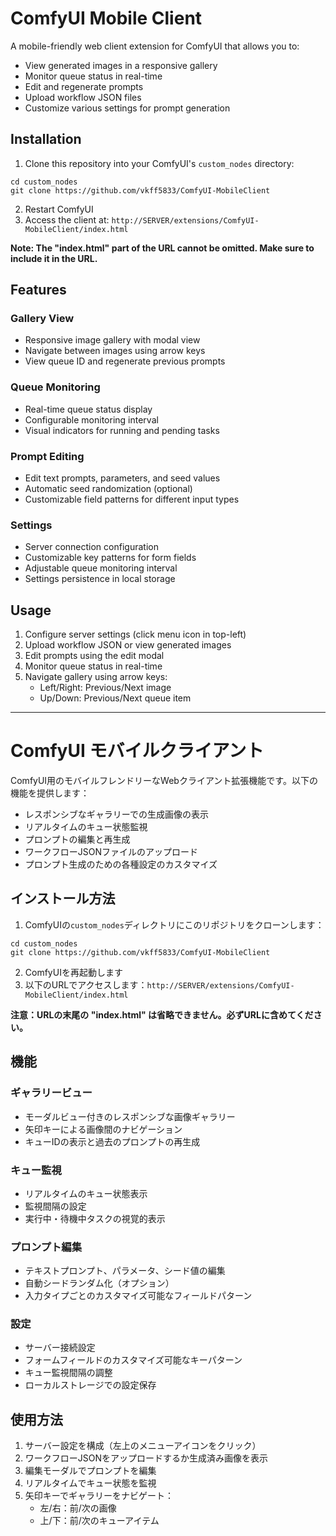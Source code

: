 # ComfyUI Mobile Client

A mobile-friendly web client extension for ComfyUI that allows you to:
- View generated images in a responsive gallery
- Monitor queue status in real-time
- Edit and regenerate prompts
- Upload workflow JSON files
- Customize various settings for prompt generation

## Installation

1. Clone this repository into your ComfyUI's `custom_nodes` directory:

```
cd custom_nodes
git clone https://github.com/vkff5833/ComfyUI-MobileClient
```

2. Restart ComfyUI
3. Access the client at: `http://SERVER/extensions/ComfyUI-MobileClient/index.html`

**Note: The "index.html" part of the URL cannot be omitted. Make sure to include it in the URL.**

## Features

### Gallery View
- Responsive image gallery with modal view
- Navigate between images using arrow keys
- View queue ID and regenerate previous prompts

### Queue Monitoring
- Real-time queue status display
- Configurable monitoring interval
- Visual indicators for running and pending tasks

### Prompt Editing
- Edit text prompts, parameters, and seed values
- Automatic seed randomization (optional)
- Customizable field patterns for different input types

### Settings
- Server connection configuration
- Customizable key patterns for form fields
- Adjustable queue monitoring interval
- Settings persistence in local storage

## Usage

1. Configure server settings (click menu icon in top-left)
2. Upload workflow JSON or view generated images
3. Edit prompts using the edit modal
4. Monitor queue status in real-time
5. Navigate gallery using arrow keys:
   - Left/Right: Previous/Next image
   - Up/Down: Previous/Next queue item

---

# ComfyUI モバイルクライアント

ComfyUI用のモバイルフレンドリーなWebクライアント拡張機能です。以下の機能を提供します：
- レスポンシブなギャラリーでの生成画像の表示
- リアルタイムのキュー状態監視
- プロンプトの編集と再生成
- ワークフローJSONファイルのアップロード
- プロンプト生成のための各種設定のカスタマイズ

## インストール方法

1. ComfyUIの`custom_nodes`ディレクトリにこのリポジトリをクローンします：

```
cd custom_nodes
git clone https://github.com/vkff5833/ComfyUI-MobileClient
```

2. ComfyUIを再起動します
3. 以下のURLでアクセスします：`http://SERVER/extensions/ComfyUI-MobileClient/index.html`

**注意：URLの末尾の "index.html" は省略できません。必ずURLに含めてください。**

## 機能

### ギャラリービュー
- モーダルビュー付きのレスポンシブな画像ギャラリー
- 矢印キーによる画像間のナビゲーション
- キューIDの表示と過去のプロンプトの再生成

### キュー監視
- リアルタイムのキュー状態表示
- 監視間隔の設定
- 実行中・待機中タスクの視覚的表示

### プロンプト編集
- テキストプロンプト、パラメータ、シード値の編集
- 自動シードランダム化（オプション）
- 入力タイプごとのカスタマイズ可能なフィールドパターン

### 設定
- サーバー接続設定
- フォームフィールドのカスタマイズ可能なキーパターン
- キュー監視間隔の調整
- ローカルストレージでの設定保存

## 使用方法

1. サーバー設定を構成（左上のメニューアイコンをクリック）
2. ワークフローJSONをアップロードするか生成済み画像を表示
3. 編集モーダルでプロンプトを編集
4. リアルタイムでキュー状態を監視
5. 矢印キーでギャラリーをナビゲート：
   - 左/右：前/次の画像
   - 上/下：前/次のキューアイテム
